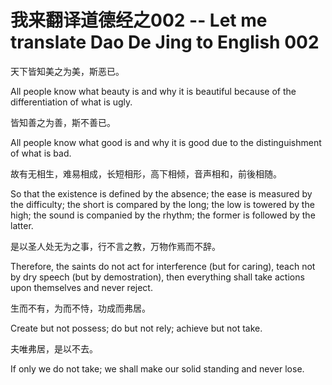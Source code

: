 # 我来翻译道德经之002 -- Let me translate Dao De Jing to English 002

天下皆知美之为美，斯恶已。  

All people know what beauty is and why it is beautiful because of the differentiation of what is ugly. 

皆知善之为善，斯不善已。  

All people know what good is and why it is good due to the distinguishment of what is bad.   

故有无相生，难易相成，长短相形，高下相倾，音声相和，前後相随。  

So that the existence is defined by the absence; the ease is measured by the difficulty; the short is compared by the long; the low is towered by the high; the sound is companied by the rhythm; the former is followed by the latter.  

是以圣人处无为之事，行不言之教，万物作焉而不辞。  

Therefore, the saints do not act for interference (but for caring), teach not by dry speech (but by demostration), then everything shall take actions upon themselves and never reject.  

生而不有，为而不恃，功成而弗居。  
  
Create but not possess; do but not rely; achieve but not take.  

夫唯弗居，是以不去。  

If only we do not take; we shall make our solid standing and never lose.  

